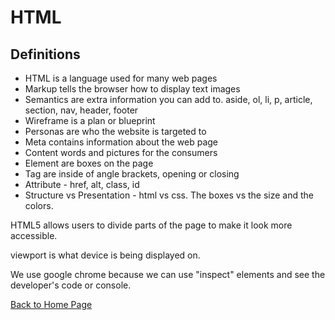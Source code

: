 # HTML

## Definitions

- HTML is a language used for many web pages
- Markup tells the browser how to display text images
- Semantics are extra information you can add to. aside, ol, li, p, article, section, nav, header, footer
- Wireframe is a plan or blueprint
- Personas are who the website is targeted to
- Meta contains information about the web page
- Content words and pictures for the consumers
- Element are boxes on the page
- Tag are inside of angle brackets, opening or closing 
- Attribute - href, alt, class, id
- Structure vs Presentation - html vs css. The boxes vs the size and the colors.

HTML5 allows users to divide parts of the page to make it look more accessible. 

viewport is what device is being displayed on.

We use google chrome because we can use "inspect" elements and see the developer's code or console.

[Back to Home Page](README.md)